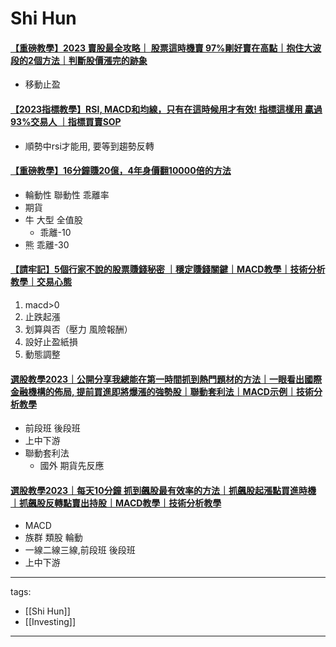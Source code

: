 # Shi Hun


#### [【重磅教學】2023 賣股最全攻略｜ 股票這時機賣 97%剛好賣在高點｜抱住大波段的2個方法｜判斷股價漲完的跡象](https://youtu.be/QIZb13Kw_AY)
* 移動止盈 


#### [【2023指標教學】RSI, MACD和均線，只有在這時候用才有效! 指標這樣用 贏過93%交易人 ｜指標買賣SOP](https://youtu.be/crwZsfASaDY)
* 順勢中rsi才能用, 要等到趨勢反轉


#### [【重磅教學】16分鐘賺20億，4年身價翻10000倍的方法](https://youtu.be/euXrp4P8IL0)
* 輪動性 聯動性 乖離率
* 期貨
* 牛 大型 全值股
  * 乖離-10
* 熊 乖離-30

#### [【請牢記】5個行家不說的股票賺錢秘密 ｜穩定賺錢關鍵｜MACD教學｜技術分析教學｜交易心態](https://youtu.be/rdWpgXTQnsg)
1. macd>0
2. 止跌起漲
3. 划算與否（壓力 風險報酬）
4. 設好止盈紙損
5. 動態調整

#### [選股教學2023｜公開分享我總能在第一時間抓到熱門題材的方法｜一眼看出國際金融機構的佈局, 提前買進即將爆漲的強勢股｜聯動套利法｜MACD示例｜技術分析教學](https://www.youtube.com/watch?v=jqHazjPJAts)
* 前段班 後段班
* 上中下游
* 聯動套利法
  * 國外 期貨先反應

#### [選股教學2023｜每天10分鐘 抓到飆股最有效率的方法｜抓飆股起漲點買進時機 ｜抓飆股反轉點賣出持股｜MACD教學｜技術分析教學](https://www.youtube.com/watch?v=GuDY5E4oFWU)
* MACD
* 族群 類股 輪動
* 一線二線三線,前段班 後段班
* 上中下游

---
tags:
  - [[Shi Hun]]
  - [[Investing]]
  
---
